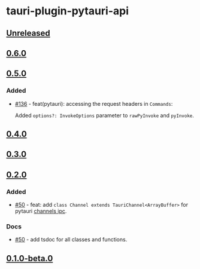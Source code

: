 # tauri-plugin-pytauri-api

## [Unreleased]

## [0.6.0]

## [0.5.0]

### Added

- [#136](https://github.com/pytauri/pytauri/pull/136) - feat(pytauri): accessing the request headers in `Commands`:

    Added `options?: InvokeOptions` parameter to `rawPyInvoke` and `pyInvoke`.

## [0.4.0]

## [0.3.0]

## [0.2.0]

### Added

- [#50](https://github.com/pytauri/pytauri/pull/50) - feat: add `class Channel extends TauriChannel<ArrayBuffer>` for pytauri [channels ipc](https://tauri.app/develop/calling-frontend/#channels).

### Docs

- [#50](https://github.com/pytauri/pytauri/pull/50) - add tsdoc for all classes and functions.

## [0.1.0-beta.0]

[unreleased]: https://github.com/pytauri/pytauri/tree/HEAD
[0.6.0]: https://github.com/pytauri/pytauri/releases/tag/js/tauri-plugin-pytauri-api/v0.6.0
[0.5.0]: https://github.com/pytauri/pytauri/releases/tag/js/tauri-plugin-pytauri-api/v0.5.0
[0.4.0]: https://github.com/pytauri/pytauri/releases/tag/js/tauri-plugin-pytauri-api/v0.4.0
[0.3.0]: https://github.com/pytauri/pytauri/releases/tag/js/tauri-plugin-pytauri-api/v0.3.0
[0.2.0]: https://github.com/pytauri/pytauri/releases/tag/js/tauri-plugin-pytauri-api/v0.2.0
[0.1.0-beta.0]: https://github.com/pytauri/pytauri/releases/tag/js/tauri-plugin-pytauri-api/v0.1.0-beta.0
